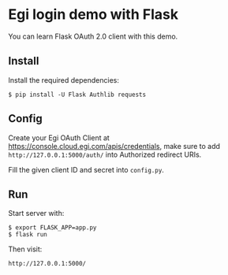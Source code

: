 # Egi login demo with Flask

You can learn Flask OAuth 2.0 client with this demo.

## Install

Install the required dependencies:

    $ pip install -U Flask Authlib requests

## Config

Create your Egi OAuth Client at <https://console.cloud.egi.com/apis/credentials>, make sure to add `http://127.0.0.1:5000/auth/` into Authorized redirect URIs.

Fill the given client ID and secret into `config.py`.

## Run

Start server with:

    $ export FLASK_APP=app.py
    $ flask run

Then visit:

    http://127.0.0.1:5000/
